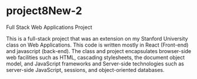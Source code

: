 # project8New-2
 Full Stack Web Applications Project

This is a full-stack project that was an extension on my Stanford University class on Web Applications. This code is written mostly in React (Front-end) and javascript (back-end). The class and  project encapsulates browser-side web facilities such as HTML, cascading stylesheets, the document object model, and JavaScript frameworks and Server-side technologies such as server-side JavaScript, sessions, and object-oriented databases.
